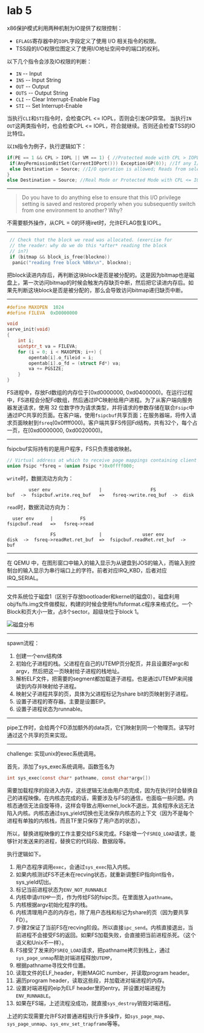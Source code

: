 # lab 5

x86保护模式利用两种机制为IO提供了权限控制：

- `EFLAGS`寄存器中的`IOPL`字段定义了使用 I/O 相关指令的权限。
- TSS段的I/O权限位图定义了使用I/O地址空间中的端口的权利。

以下几个指令会涉及IO权限的判断：

- `IN` -- Input
- `INS` -- Input String
- `OUT` -- Output
- `OUTS` -- Output String
- `CLI` -- Clear Interrupt-Enable Flag
- `STI` -- Set Interrupt-Enable

当执行`CLI`和`STI`指令时，会检查CPL <= IOPL，否则会引发GP异常。
当执行`IN` `OUT`这两类指令时，也会检查CPL <= IOPL，符合就继续。否则还会检查TSS的IO比特位。

以`IN`指令为例子，执行逻辑如下：

```c
if(PE == 1 && CPL > IOPL || VM == 1) { //Protected mode with CPL > IOPL or virtual-8086 mode
 if(AnyPermissionBitSet(CurrentIOPort())) Exception(GP(0)); //If any I/O Permission Bit for I/O port being accessed == 1 the I/O operation is not allowed
 else Destination = Source; //I/O operation is allowed; Reads from selected I/O port
}
else Destination = Source; //Real Mode or Protected Mode with CPL <= IOPL; Reads from selected I/O port
```

---

> Do you have to do anything else to ensure that this I/O privilege setting is saved and restored properly when you subsequently switch from one environment to another? Why?

不需要额外操作，从CPL = 0的环境iret时，允许EFLAG恢复IOPL。

---

```c
 // Check that the block we read was allocated. (exercise for
 // the reader: why do we do this *after* reading the block
 // in?)
 if (bitmap && block_is_free(blockno))
  panic("reading free block %08x\n", blockno);
```

把block读进内存后，再判断这块block是否是被分配的。这是因为bitmap也是磁盘上，第一次访问bitmap的时候会触发内存缺页中断，然后把它读进内存后。如果先判断这块block是否是被分配的，那么会导致访问bitmap递归缺页中断。

---

```c
#define MAXOPEN  1024
#define FILEVA  0xD0000000

void
serve_init(void)
{
    int i;
    uintptr_t va = FILEVA;
    for (i = 0; i < MAXOPEN; i++) {
        opentab[i].o_fileid = i;
        opentab[i].o_fd = (struct Fd*) va;
        va += PGSIZE;
    }
}
```

FS进程中，存放Fd数组的内存位于[0xd0000000, 0xd0400000)。在运行过程中，FS进程会分配Fd数组，然后通过IPC映射给用户进程。为了从客户端向服务器发送请求，使用 32 位数字作为请求类型，并将请求的参数存储在联合`Fsipc`中通过IPC共享的页面。在客户端，使用`fsipcbuf`共享页面；在服务器端，将传入请求页面映射到`fsreq`(0x0ffff000)。客户端共享FS传回Fd结构，共有32个，每个占一页，在[0xd0000000, 0xd0020000)。

---

fsipcbuf实际持有的是用户程序，FS只负责接收映射。

```c
// Virtual address at which to receive page mappings containing client requests.
union Fsipc *fsreq = (union Fsipc *)0x0ffff000;
```

`write`时，数据流动方向为：

```
        user env                  |                  FS
buf  ->  fsipcbuf.write.req_buf   =>   fsreq->write.req_buf  ->  disk
```

`read`时，数据流动方向为：

```
  user env      |          FS
fsipcbuf.read   =>   fsreq->read

                FS                |               user env
disk  ->  fsreq->readRet.ret_buf  =>  fsipcbuf.readRet.ret_buf  ->   buf
```

---

在 QEMU 中，在图形窗口中输入的输入显示为从键盘到JOS的输入，而输入到控制台的输入显示为串行端口上的字符。前者对应IRQ_KBD，后者对应IRQ_SERIAL。

---

文件系统位于磁盘1（区别于存放bootloader和kernel的磁盘0）。磁盘利用obj/fs/fs.img文件做模拟，构建的时候会使用fs/fsformat.c程序来格式化。一个Block和页大小一致，占8个sector。超级块位于block 1。

![磁盘分布](https://pdos.csail.mit.edu/6.828/2018/labs/lab5/disk.png)

---

spawn流程：

1. 创建一个env结构体
2. 初始化子进程的栈。父进程在自己的UTEMP页分配页，并且设置好argc和argv，然后把这一页映射给子进程的栈地址。
3. 解析ELF文件，把需要的segment都加载道子进程。也是通过UTEMP来间接读到内存并映射给子进程。
4. 映射父子进程共享的页，具体为父进程标记为share bit的页映射到子进程。
5. 设置子进程的寄存器。主要是设置EIP。
6. 设置子进程状态为runnable。

---

pipe工作时，会给两个FD添加额外的data页，它们映射到同一个物理页。读写时通过这个共享的页来实现。

---

challenge: 实现unix的exec系统调用。

首先，添加了sys_exec系统调用。函数签名为
```c
int sys_exec(const char* pathname, const char*argv[])
```

需要加载程序的段进入内存，这些逻辑无法由用户态完成，因为在执行时会替换自己的进程映像。在内核态完成的话，需要涉及与FS的通信，也面临一些问题。内核态通信无法自旋等待，这样会导致占用kernel_lock不退出，其余程序永远无法陷入内核。内核态通过sys_yield切换也无法保存内核态的上下文（因为不是每个进程有单独的内核栈，而且TF里只保存了用户态的状态）。

所以，替换进程映像的工作主要交给FS来完成。FS新增一个`FSREQ_LOAD`请求，能够针对发送来的进程，替换它的代码段、数据段等。

执行逻辑如下。

1. 用户态程序调用`exec`，会通过`sys_exec`陷入内核。
2. 如果内核测试FS不还未在recving状态，就重新调整EIP指向int指令，sys_yield切出。
3. 标记当前进程状态为`ENV_NOT_RUNNABLE`
4. 内核申请`UTEMP`一页，作为传给FS的fsipc页。在里面放入`pathname`。
5. 内核根据argv初始化程序的栈。
6. 内核清理用户态的内存也，除了用户态栈和标记为share的页（因为要共享FD）。
7. 步骤2保证了当前FS在recving阶段。所以直接`ipc_send`。内核直接退出，当前进程不会接受FS的返回。如果FS加载失败，会直接把当前进程杀死。（这个语义和Unix不一样）。
8. FS接受了发来的`FSREQ_LOAD`请求，把pathname拷贝到栈上，通过`sys_page_unmap`帮助对端进程释放`UTEMP`，
9. 根据pathname寻找文件位置。
10. 读取文件的ELF_header，判断MAGIC number，并读取program header。
11. 遍历program header，读取这些段，并加载进对端进程的内存。
12. 设置对端进程的eip为ELF header里的entry。并设置对端进程为`ENV_RUNNABLE`。
13. 如果在FS端，上述流程没成功，就直接`sys_destroy`销毁对端进程。

上述的实现需要允许FS对普通进程执行许多操作，如`sys_page_map`、`sys_page_unmap`、`sys_env_set_trapframe`等等。

